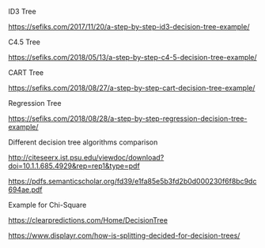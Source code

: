 ID3 Tree

https://sefiks.com/2017/11/20/a-step-by-step-id3-decision-tree-example/

C4.5 Tree

https://sefiks.com/2018/05/13/a-step-by-step-c4-5-decision-tree-example/

CART Tree

https://sefiks.com/2018/08/27/a-step-by-step-cart-decision-tree-example/

Regression Tree

https://sefiks.com/2018/08/28/a-step-by-step-regression-decision-tree-example/

Different decision tree algorithms comparison

http://citeseerx.ist.psu.edu/viewdoc/download?doi=10.1.1.685.4929&rep=rep1&type=pdf

https://pdfs.semanticscholar.org/fd39/e1fa85e5b3fd2b0d000230f6f8bc9dc694ae.pdf

Example for Chi-Square

https://clearpredictions.com/Home/DecisionTree

https://www.displayr.com/how-is-splitting-decided-for-decision-trees/
